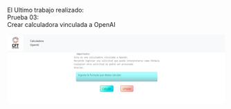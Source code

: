 El Ultimo trabajo realizado: <br>
Prueba 03: <br>
Crear calculadora vinculada a OpenAI

![Calculadora Open AI](https://github.com/Suarwill/TNS_Ciberseguridad/blob/main/calculaOpenAi.jpg)
